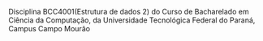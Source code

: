 Disciplina BCC4001(Estrutura de dados 2) do Curso de Bacharelado em Ciência da Computação, da Universidade Tecnológica Federal do Paraná, Campus Campo Mourão
